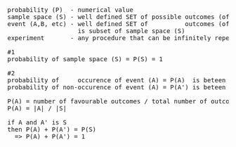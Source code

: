 <pre>
probability (P)  - numerical value
sample space (S) - well defined SET of possible outcomes (of an experiment)
event (A,B, etc) - well defined SET of          outcomes (of an experiment) with a probability
                   is subset of sample space (S)
experiment       - any procedure that can be infinitely repeated, has a sample space

#1
probability of sample space (S) = P(S) = 1

#2
probability of     occurence of event (A) = P(A)  is beteen 0 and 1, both inclusive, 0<=P(A)<=1
probability of non-occurence of event (A) = P(A') is beteen 0 and 1, both inclusive, 0<=P(A)<=1

P(A) = number of favourable outcomes / total number of outcomes
P(A) = |A| / |S|

if A and A' is S
then P(A) + P(A') = P(S)
  => P(A) + P(A') = 1

</pre>
